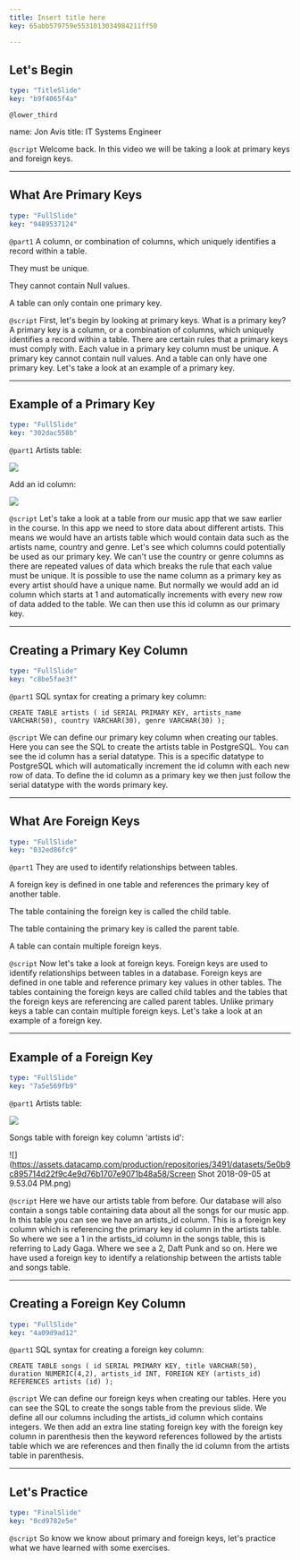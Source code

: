 ```yaml
---
title: Insert title here
key: 65abb579759e5531013034984211ff50

---
```

## Let's Begin

```yaml
type: "TitleSlide"
key: "b9f4065f4a"
```

`@lower_third`

name: Jon Avis
title: IT Systems Engineer


`@script`
Welcome back. In this video we will be taking a look at primary keys and foreign keys.


---
## What Are Primary Keys

```yaml
type: "FullSlide"
key: "9489537124"
```

`@part1`
A column, or combination of columns, which uniquely identifies a record within a table.

They must be unique.

They cannot contain Null values.

A table can only contain one primary key.


`@script`
First, let's begin by looking at primary keys. What is a primary key? A primary key is a column, or a combination of columns, which uniquely identifies a record within a table. There are certain rules that a primary keys must comply with. Each value in a primary key column must be unique. A primary key cannot contain null values. And a table can only have one primary key. Let's take a look at an example of a primary key.


---
## Example of a Primary Key

```yaml
type: "FullSlide"
key: "302dac558b"
```

`@part1`
Artists table:

![](https://assets.datacamp.com/production/repositories/3491/datasets/4345b3fe80a674b2e829c4f0c0f789714733520f/table_pk_1_r.JPG)

Add an id column:

![](https://assets.datacamp.com/production/repositories/3491/datasets/675a2b16e72e9034d674bacfb754f0e11d8984e1/table_pk_2_r.JPG)


`@script`
Let's take a look at a table from our music app that we saw earlier in the course. In this app we need to store data about different artists. This means we would have an artists table which would contain data such as the artists name, country and genre. Let's see which columns could potentially be used as our primary key. We can't use the country or genre columns as there are repeated values of data which breaks the rule that each value must be unique. It is possible to use the name column as a primary key as every artist should have a unique name. But normally we would add an id column which starts at 1 and automatically increments with every new row of data added to the table. We can then use this id column as our primary key.


---
## Creating a Primary Key Column

```yaml
type: "FullSlide"
key: "c8be5fae3f"
```

`@part1`
SQL syntax for creating a primary key column: 

`CREATE TABLE artists (
    id SERIAL PRIMARY KEY,
    artists_name VARCHAR(50),
    country VARCHAR(30),
    genre VARCHAR(30)
);`


`@script`
We can define our primary key column when creating our tables. Here you can see the SQL to create the artists table in PostgreSQL. You can see the id column has a serial datatype. This is a specific datatype to PostgreSQL which will automatically increment the id column with each new row of data. To define the id column as a primary key we then just follow the serial datatype with the words primary key.


---
## What Are Foreign Keys

```yaml
type: "FullSlide"
key: "032ed86fc9"
```

`@part1`
They are used to identify relationships between tables. 

A foreign key is defined in one table and references the primary key of another table. 

The table containing the foreign key is called the child table. 

The table containing the primary key is called the parent table. 

A table can contain multiple foreign keys.


`@script`
Now let's take a look at foreign keys. Foreign keys are used to identify relationships between tables in a database. Foreign keys are defined in one table and reference primary key values in other tables. The tables containing the foreign keys are called child tables and the tables that the foreign keys are referencing are called parent tables. Unlike primary keys a table can contain multiple foreign keys. Let's take a look at an example of a foreign key.


---
## Example of a Foreign Key

```yaml
type: "FullSlide"
key: "7a5e569fb9"
```

`@part1`
Artists table: 

![](https://assets.datacamp.com/production/repositories/3491/datasets/675a2b16e72e9034d674bacfb754f0e11d8984e1/table_pk_2_r.JPG)

Songs table with foreign key column 'artists id':

![](https://assets.datacamp.com/production/repositories/3491/datasets/5e0b9c895714d22f9c4e9d76b1707e9071b48a58/Screen Shot 2018-09-05 at 9.53.04 PM.png)


`@script`
Here we have our artists table from before. Our database will also contain a songs table containing data about all the songs for our music app. In this table you can see we have an artists_id column. This is a foreign key column which is referencing the primary key id column in the artists table. So where we see a 1 in the artists_id column in the songs table, this is referring to Lady Gaga. Where we see a 2, Daft Punk and so on. Here we have used a foreign key to identify a relationship between the artists table and songs table.


---
## Creating a Foreign Key Column

```yaml
type: "FullSlide"
key: "4a09d9ad12"
```

`@part1`
SQL syntax for creating a foreign key column:

`CREATE TABLE songs (
    id SERIAL PRIMARY KEY,
    title VARCHAR(50),
    duration NUMERIC(4,2),
    artists_id INT,
    FOREIGN KEY (artists_id) REFERENCES artists (id)
);`


`@script`
We can define our foreign keys when creating our tables. Here you can see the SQL to create the songs table from the previous slide. We define all our columns including the artists_id column which contains integers. We then add an extra line stating foreign key with the foreign key column in parenthesis then the keyword references followed by the artists table which we are references and then finally the id column from the artists table in parenthesis.


---
## Let's Practice

```yaml
type: "FinalSlide"
key: "0cd9782e5e"
```

`@script`
So know we know about primary and foreign keys, let's practice what we have learned with some exercises.

